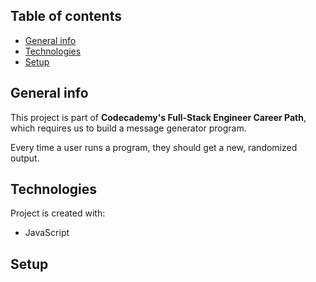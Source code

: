 ## Table of contents
* [General info](#general-info)
* [Technologies](#technologies)
* [Setup](#setup)

## General info
This project is part of **Codecademy's Full-Stack Engineer Career Path**, which requires us to build a message generator program.

Every time a user runs a program, they should get a new, randomized output.
	
## Technologies
Project is created with:
* JavaScript

## Setup
